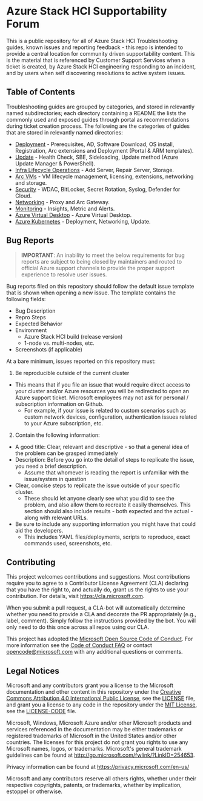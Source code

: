 # Azure Stack HCI Supportability Forum
This is a public repository for all of Azure Stack HCI Troubleshooting guides, known issues and reporting feedback - this repo is intended to provide a central location for community driven supportability content. This is the material that is referenced by Customer Support Services when a ticket is created, by Azure Stack HCI engineering responding to an incident, and by users when self discovering resolutions to active system issues.

## Table of Contents
Troubleshooting guides are grouped by categories, and stored in relevantly named subdirectories; each directory containing a README the lists the commonly used and exposed guides through portal as recommendations during ticket creation process. The following are the categories of guides that are stored in relevantly named directories:

* [Deployment](./TSG/Deployment/README.md) - Prerequisites, AD, Software Download, OS install, Registration, Arc extensions and Deployment (Portal & ARM templates).
* [Update](./TSG/Update/README.md) - Health Check, SBE, Sideloading, Update method (Azure Update Manager & PowerShell).
* [Infra Lifecycle Operations](./TSG/Lifecycle/README.md) - Add Server, Repair Server, Storage.
* [Arc VMs](./TSG/ArcVMs/README.md) - VM lifecycle management, licensing, extensions, networking and storage.
* [Security](./TSG/Security/README.md) - WDAC, BitLocker, Secret Rotation, Syslog, Defender for Cloud.
* [Networking](./TSG/Networking/README.md) - Proxy and Arc Gateway.
* [Monitoring](./TSG/Monitoring/README.md) - Insights, Metric and Alerts.
* [Azure Virtual Desktop](./TSG/AVD/README.md) - Azure Virtual Desktop.
* [Azure Kubernetes](./TSG/AKS/README.md) - Deployment, Networking, Update.

## Bug Reports

> **IMPORTANT**: An inability to meet the below requirements for bug reports are subject to being closed by maintainers and routed to official Azure support channels to provide the proper support experience to resolve user issues.

Bug reports filed on this repository should follow the default issue template that is shown when opening a new issue. The template contains the following fields:

* Bug Description
* Repro Steps
* Expected Behavior
* Environment
  * Azure Stack HCI build (release version)
  * 1-node vs. multi-nodes, etc.
* Screenshots (if applicable)
  
At a bare minimum, issues reported on this repository must:

1. Be reproducible outside of the current cluster

* This means that if you file an issue that would require direct access to your cluster and/or Azure resources you will be redirected to open an Azure support ticket. Microsoft employees may not ask for personal / subscription information on Github.
  * For example, if your issue is related to custom scenarios such as custom network devices, configuration, authentication issues related to your Azure subscription, etc.

2. Contain the following information:

* A good title: Clear, relevant and descriptive - so that a general idea of the problem can be grasped immediately
* Description: Before you go into the detail of steps to replicate the issue, you need a brief description.
  * Assume that whomever is reading the report is unfamiliar with the issue/system in question
* Clear, concise steps to replicate the issue outside of your specific cluster.
  * These should let anyone clearly see what you did to see the problem, and also allow them to recreate it easily themselves. This section should also include results - both expected and the actual - along with relevant URLs.
* Be sure to include any supporting information you might have that could aid the developers.
  * This includes YAML files/deployments, scripts to reproduce, exact commands used, screenshots, etc.

## Contributing

This project welcomes contributions and suggestions.  Most contributions require you to agree to a
Contributor License Agreement (CLA) declaring that you have the right to, and actually do, grant us
the rights to use your contribution. For details, visit https://cla.microsoft.com.

When you submit a pull request, a CLA-bot will automatically determine whether you need to provide
a CLA and decorate the PR appropriately (e.g., label, comment). Simply follow the instructions
provided by the bot. You will only need to do this once across all repos using our CLA.

This project has adopted the [Microsoft Open Source Code of Conduct](https://opensource.microsoft.com/codeofconduct/).
For more information see the [Code of Conduct FAQ](https://opensource.microsoft.com/codeofconduct/faq/) or
contact [opencode@microsoft.com](mailto:opencode@microsoft.com) with any additional questions or comments.

## Legal Notices

Microsoft and any contributors grant you a license to the Microsoft documentation and other content
in this repository under the [Creative Commons Attribution 4.0 International Public License](https://creativecommons.org/licenses/by/4.0/legalcode),
see the [LICENSE](LICENSE) file, and grant you a license to any code in the repository under the [MIT License](https://opensource.org/licenses/MIT), see the
[LICENSE-CODE](LICENSE-CODE) file.

Microsoft, Windows, Microsoft Azure and/or other Microsoft products and services referenced in the documentation
may be either trademarks or registered trademarks of Microsoft in the United States and/or other countries.
The licenses for this project do not grant you rights to use any Microsoft names, logos, or trademarks.
Microsoft's general trademark guidelines can be found at http://go.microsoft.com/fwlink/?LinkID=254653.

Privacy information can be found at https://privacy.microsoft.com/en-us/

Microsoft and any contributors reserve all others rights, whether under their respective copyrights, patents,
or trademarks, whether by implication, estoppel or otherwise.
